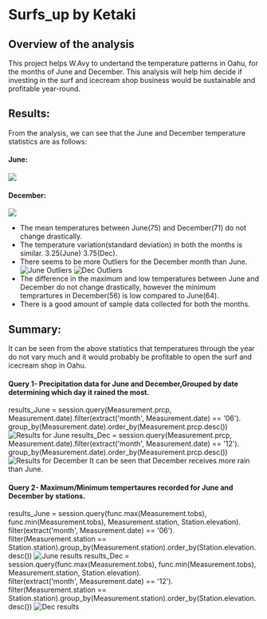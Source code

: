 # Surfs_up by Ketaki
## Overview of the analysis
This project helps W.Avy to undertand the temperature patterns in Oahu, for the months of June and December. This analysis will help him decide if investing in the surf and icecream shop business would be sustainable and profitable year-round.
## Results:
From the analysis, we can see that the June and December temperature statistics are as follows:
#### June:
![](https://github.com/ketpradh/surfs_up/blob/main/Resources/June%20Temp%20Statistics.PNG)
#### December:
![](https://github.com/ketpradh/surfs_up/blob/main/Resources/June%20Temp%20Statistics.PNG)
- The mean temperatures between June(75) and December(71) do not change drastically.
- The temperature variation(standard deviation) in both the months is similar. 3.25(June) 3.75(Dec).
- There seems to be more Outliers for the December month than June.
![June Outliers](https://github.com/ketpradh/surfs_up/blob/main/Resources/June%20Outliers.PNG)
![Dec Outliers](https://github.com/ketpradh/surfs_up/blob/main/Resources/Dec%20Outliers.PNG)
- The difference in the maximum and low temperatures between June and December do not change drastically, however the minimum temprartures in December(56) is low compared to June(64).
- There is a good amount of sample data collected for both the months.

## Summary: 
It can be seen from the above statistics that temperatures through the year do not vary much and it would probably be profitable to open the surf and icecream shop in Oahu.
#### Query 1- Precipitation data for June and December,Grouped by date determining which day it rained the most.
results_June = session.query(Measurement.prcp, Measurement.date).filter(extract('month', Measurement.date) == '06').\
group_by(Measurement.date).order_by(Measurement.prcp.desc())
![Results for June](https://github.com/ketpradh/surfs_up/blob/main/Resources/June_Precipitation.PNG)
results_Dec = session.query(Measurement.prcp, Measurement.date).filter(extract('month', Measurement.date) == '12').\
group_by(Measurement.date).order_by(Measurement.prcp.desc())
![Results for December](https://github.com/ketpradh/surfs_up/blob/main/Resources/Dec_Precipitation.PNG)
It can be seen that December receives more rain than June.
#### Query 2- Maximum/Minimum tempertaures recorded for June and December by stations.
results_June = session.query(func.max(Measurement.tobs), func.min(Measurement.tobs), Measurement.station, Station.elevation).\
                filter(extract('month', Measurement.date) == '06').\
                filter(Measurement.station == Station.station).group_by(Measurement.station).order_by(Station.elevation.desc())
![June results](https://github.com/ketpradh/surfs_up/blob/main/Resources/June%20temps%20by%20Station.PNG)
results_Dec = session.query(func.max(Measurement.tobs), func.min(Measurement.tobs), Measurement.station, Station.elevation).\
                filter(extract('month', Measurement.date) == '12').\
                filter(Measurement.station == Station.station).group_by(Measurement.station).order_by(Station.elevation.desc())
![Dec results](https://github.com/ketpradh/surfs_up/blob/main/Resources/Dec%20temps%20by%20Station.PNG)            
